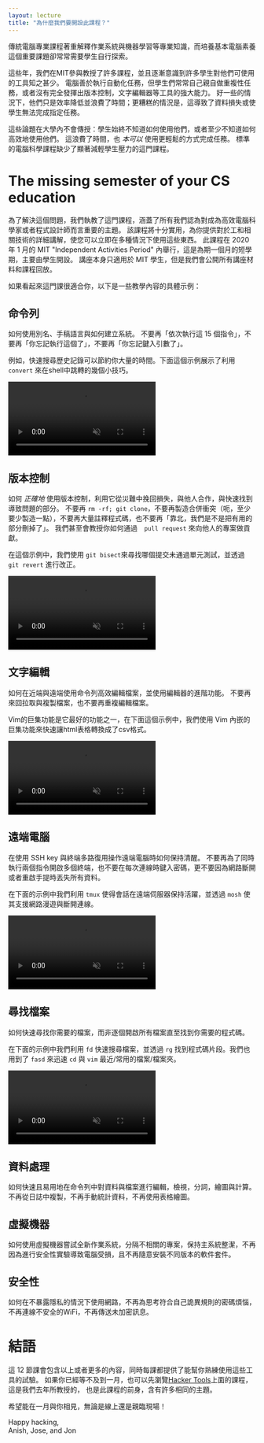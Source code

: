 ```yaml
---
layout: lecture
title: "為什麼我們要開設此課程？"
---
```


<!-- During a traditional Computer Science education, chances are you will take
plenty of classes that teach you advanced topics within CS, everything from
Operating Systems to Programming Languages to Machine Learning. But at many
institutions there is one essential topic that is rarely covered and is instead
left for students to pick up on their own: computing ecosystem literacy. -->
傳統電腦專業課程著重解釋作業系統與機器學習等專業知識，而培養基本電腦素養這個重要課題卻常常需要學生自行探索。

<!-- Over the years, we have helped teach several classes at MIT, and over and over
we have seen that many students have limited knowledge of the tools available
to them. Computers were built to automate manual tasks, yet students often
perform repetitive tasks by hand or fail to take full advantage of powerful
tools such as version control and text editors. In the best case, this results
in inefficiencies and wasted time; in the worst case, it results in issues like
data loss or inability to complete certain tasks. -->
這些年，我們在MIT參與教授了許多課程，並且逐漸意識到許多學生對他們可使用的工具知之甚少。
電腦善於執行自動化任務，但學生們常常自己親自做重複性任務，或者沒有完全發揮出版本控制，文字編輯器等工具的強大能力。
好一些的情況下，他們只是效率降低並浪費了時間；更糟糕的情況是，這導致了資料損失或使學生無法完成指定任務。

<!-- These topics are not taught as part of the university curriculum: students are
never shown how to use these tools, or at least not how to use them
efficiently, and thus waste time and effort on tasks that _should_ be simple.
The standard CS curriculum is missing critical topics about the computing
ecosystem that could make students' lives significantly easier. -->
這些論題在大學內不會傳授：學生始終不知道如何使用他們，或者至少不知道如何高效地使用他們。
這浪費了時間，也 _本可以_ 使用更輕鬆的方式完成任務。
標準的電腦科學課程缺少了顯著減輕學生壓力的這門課程。

# The missing semester of your CS education

<!-- To help remedy this, we are running a class that covers all the topics we
consider crucial to be an effective computer scientist and programmer. The
class is pragmatic and practical, and it provides hands-on introduction to
tools and techniques that you can immediately apply in a wide variety of
situations you will encounter. The class is being run during MIT's "Independent
Activities Period" in January 2020 — a one-month semester that features shorter
student-run classes. While the lectures themselves are only available to MIT
students, we will provide all lecture materials along with video recordings of
lectures to the public. -->
為了解決這個問題，我們執教了這門課程，涵蓋了所有我們認為對成為高效電腦科學家或者程式設計師而言重要的主題。
該課程將十分實用，為你提供對於工和相關技術的詳細講解，使您可以立即在多種情況下使用這些東西。
此課程在 2020 年 1 月的 MIT "Independent Activities Period" 內舉行，這是為期一個月的短學期，主要由學生開設。
講座本身只適用於 MIT 學生，但是我們會公開所有講座材料和課程回放。

<!-- If this sounds like it might be for you, here are some concrete
examples of what the class will teach: -->
如果看起來這門課很適合你，以下是一些教學內容的具體示例：

<!-- ## Command shell -->
## 命令列

<!-- How to automate common and repetitive tasks with aliases, scripts,
and build systems. No more copy-pasting commands from a text
document. No more "run these 15 commands one after the other". No
more "you forgot to run this thing" or "you forgot to pass this
argument". -->
如何使用別名、手稿語言與如何建立系統。
不要再「依次執行這 15 個指令」，不要再「你忘記執行這個了」，不要再「你忘記鍵入引數了」。

<!-- For example, searching through your history quickly can be a huge time saver. In the example below we show several tricks related to navigating your shell history for `convert` commands. -->
例如，快速搜尋歷史記錄可以節約你大量的時間。下面這個示例展示了利用 `convert` 來在shell中跳轉的幾個小技巧。

<video autoplay="autoplay" loop="loop" controls muted playsinline  oncontextmenu="return false;"  preload="auto"  class="demo">
  <source src="/static/media/demos/history.mp4" type="video/mp4">
</video>

<!-- ## Version control -->
## 版本控制

<!-- How to use version control _properly_, and take advantage of it to
save you from disaster, collaborate with others, and quickly find and
isolate problematic changes. No more `rm -rf; git clone`. No more
merge conflicts (well, fewer of them at least). No more huge blocks
of commented-out code. No more fretting over how to find what broke
your code. No more "oh no, did we delete the working code?!". We'll
even teach you how to contribute to other people's projects with pull
requests! -->
如何 _正確地_ 使用版本控制，利用它從災難中挽回損失，與他人合作，與快速找到導致問題的部分。
不要再 `rm -rf; git clone`，不要再製造合併衝突（呃，至少要少製造一點），不要再大量註釋程式碼，也不要再「靠北，我們是不是把有用的部分刪掉了」。
我們甚至會教授你如何通過　`pull request` 來向他人的專案做貢獻。

<!-- In the example below we use `git bisect` to find which commit broke a unit test and then we fix it with `git revert`. -->
在這個示例中，我們使用 `git bisect`來尋找哪個提交未通過單元測試，並透過 `git revert` 進行改正。

<video autoplay="autoplay" loop="loop" controls muted playsinline  oncontextmenu="return false;"  preload="auto"  class="demo">
  <source src="/static/media/demos/git.mp4" type="video/mp4">
</video>

<!-- ## Text editing -->
## 文字編輯

<!-- How to efficiently edit files from the command-line, both locally and
remotely, and take advantage of advanced editor features. No more
copying files back and forth. No more repetitive file editing. -->
如何在近端與遠端使用命令列高效編輯檔案，並使用編輯器的進階功能。
不要再來回拉取與複製檔案，也不要再重複編輯檔案。

<!-- Vim macros are one of its best features, in the example below we quickly convert an html table to csv format using a nested vim macro. -->
Vim的巨集功能是它最好的功能之一，在下面這個示例中，我們使用 Vim 內嵌的巨集功能來快速讓html表格轉換成了csv格式。

<video autoplay="autoplay" loop="loop" controls muted playsinline  oncontextmenu="return false;"  preload="auto"  class="demo">
  <source src="/static/media/demos/vim.mp4" type="video/mp4">
</video>

<!-- ## Remote machines -->
## 遠端電腦

<!-- How to stay sane when working with remote machines using SSH keys and
terminal multiplexing. No more keeping many terminals open just to
run two commands at once. No more typing your password every time you
connect. No more losing everything just because your Internet
disconnected or you had to reboot your laptop. -->
在使用 SSH key 與終端多路復用操作遠端電腦時如何保持清醒。
不要再為了同時執行兩個指令開啟多個終端，也不要在每次連線時鍵入密碼，更不要因為網路斷開或者重啟手提時丟失所有資料。

<!-- In the example below we use `tmux` to keep sessions alive in remote servers and `mosh` to support network roaming and disconnection. -->
在下面的示例中我們利用 `tmux` 使得會話在遠端伺服器保持活躍，並透過 `mosh` 使其支援網路漫遊與斷開連線。


<video autoplay="autoplay" loop="loop" controls muted playsinline  oncontextmenu="return false;"  preload="auto"  class="demo">
  <source src="/static/media/demos/ssh.mp4" type="video/mp4">
</video>

<!-- ## Finding files -->
## 尋找檔案

<!-- How to quickly find files that you are looking for. No
more clicking through files in your project until you find the one
that has the code you want. -->
如何快速尋找你需要的檔案，而非逐個開啟所有檔案直至找到你需要的程式碼。

<!-- In the example below we quickly look for files with `fd` and for code snippets with `rg`. We also quickly `cd` and `vim` recent/frequent files/folder using `fasd`. -->
在下面的示例中我們利用 `fd` 快速搜尋檔案，並透過 `rg` 找到程式碼片段。我們也用到了 `fasd` 來迅速 `cd` 與 `vim` 最近/常用的檔案/檔案夾。

<video autoplay="autoplay" loop="loop" controls muted playsinline  oncontextmenu="return false;"  preload="auto"  class="demo">
  <source src="/static/media/demos/find.mp4" type="video/mp4">
</video>

<!-- ## Data wrangling -->
## 資料處理

<!-- How to quickly and easily modify, view, parse, plot, and compute over
data and files directly from the command-line. No more copy pasting
from log files. No more manually computing statistics over data. No
more spreadsheet plotting. -->
如何快速且易用地在命令列中對資料與檔案進行編輯，檢視，分詞，繪圖與計算。
不再從日誌中複製，不再手動統計資料，不再使用表格繪圖。


<!-- ## Virtual machines -->
## 虛擬機器

<!-- How to use virtual machines to try out new operating systems, isolate
unrelated projects, and keep your main machine clean and tidy. No
more accidentally corrupting your computer while doing a security
lab. No more millions of randomly installed packages with differing
versions. -->
如何使用虛擬機器嘗試全新作業系統，分隔不相關的專案，保持主系統整潔，不再因為進行安全性實驗導致電腦受損，且不再隨意安裝不同版本的軟件套件。

<!-- ## Security -->
## 安全性

<!-- How to be on the Internet without immediately revealing all of your
secrets to the world. No more coming up with passwords that match the
insane criteria yourself. No more unsecured, open WiFi networks. No
more unencrypted messaging. -->
如何在不暴露隱私的情況下使用網路，不再為思考符合自己詭異規則的密碼煩惱，不再連線不安全的WiFi，不再傳送未加密訊息。

<!-- # Conclusion -->
# 結語

<!-- This, and more, will be covered across the 12 class lectures, each including an
exercise for you to get more familiar with the tools on your own. If you can't
wait for January, you can also take a look at the lectures from [Hacker
Tools](https://hacker-tools.github.io/lectures/), which we ran during IAP last
year. It is the precursor to this class, and covers many of the same topics. -->
這 12 節課會包含以上或者更多的內容，同時每課都提供了能幫你熟練使用這些工具的試驗。
如果你已經等不及到一月，也可以先瀏覽[Hacker Tools](https://hacker-tools.github.io/lectures/)上面的課程，這是我們去年所教授的，
也是此課程的前身，含有許多相同的主題。

<!-- We hope to see you in January, whether virtually or in person! -->
希望能在一月與你相見，無論是線上還是親臨現場！

Happy hacking,<br>
Anish, Jose, and Jon
